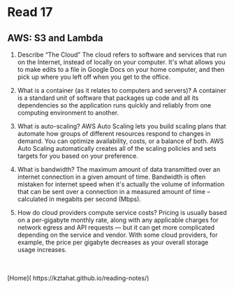 # Read 17

## AWS: S3 and Lambda

1. Describe “The Cloud”
   The cloud refers to software and services that run on the Internet, instead of locally on your computer. It's what allows you to make edits to a file in Google Docs on your home computer, and then pick up where you left off when you get to the office.

2. What is a container (as it relates to computers and servers)?
   A container is a standard unit of software that packages up code and all its dependencies so the application runs quickly and reliably from one computing environment to another.

3. What is auto-scaling?
   AWS Auto Scaling lets you build scaling plans that automate how groups of different resources respond to changes in demand. You can optimize availability, costs, or a balance of both. AWS Auto Scaling automatically creates all of the scaling policies and sets targets for you based on your preference.

4. What is bandwidth?
   The maximum amount of data transmitted over an internet connection in a given amount of time. Bandwidth is often mistaken for internet speed when it's actually the volume of information that can be sent over a connection in a measured amount of time – calculated in megabits per second (Mbps).

5. How do cloud providers compute service costs?
   Pricing is usually based on a per-gigabyte monthly rate, along with any applicable charges for network egress and API requests — but it can get more complicated depending on the service and vendor. With some cloud providers, for example, the price per gigabyte decreases as your overall storage usage increases.

<br />
<br />
[Home]( https://kztahat.github.io/reading-notes/)
